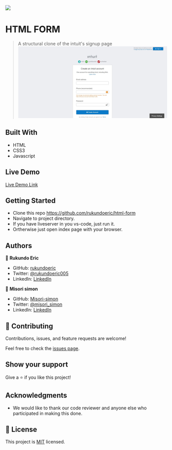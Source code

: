 
![](https://img.shields.io/badge/Microverse-blueviolet)
# HTML FORM
> A structural clone of the intuit's signup page
![screenshot](img/screen-shot.JPG)


## Built With

- HTML
- CSS3
- Javascript

## Live Demo

[Live Demo Link](https://rukundoeric.github.io/html-form/.)

## Getting Started

* Clone this repo https://github.com/rukundoeric/html-form 
* Navigate to project directory.
* If you have liveserver in you vs-code, just run it.
* Ortherwise just open index page with your browser.

## Authors

👤 **Rukundo Eric**
  - GitHub: [rukundoeric](https://github.com/rukundoeric)
  - Twitter: [@rukundoeric005](https://twitter.com/rukundoeric005)
  - LinkedIn: [LinkedIn](https://www.linkedin.com/in/rukundo-eric-000bba181/)

👤 **Misori simon**
  - GitHub: [Misori-simon](https://github.com/Misori-simon/)
  - Twitter: [@misori_simon](https://twitter.com/misori_simon)
  - LinkedIn: [LinkedIn](https://cm.linkedin.com/in/misori-simon-05906219b)

## 🤝 Contributing

Contributions, issues, and feature requests are welcome!

Feel free to check the [issues page](issues/).


## Show your support

Give a ⭐️ if you like this project!

## Acknowledgments

- We would like to thank our code reviewer and anyone else who participated in making this done.

## 📝 License

This project is [MIT](lic.url) licensed.
